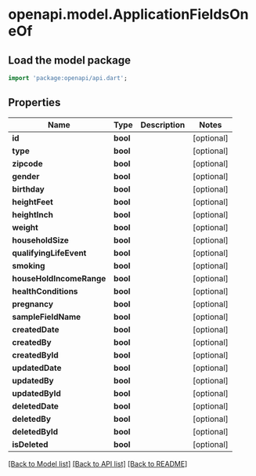 # openapi.model.ApplicationFieldsOneOf

## Load the model package
```dart
import 'package:openapi/api.dart';
```

## Properties
Name | Type | Description | Notes
------------ | ------------- | ------------- | -------------
**id** | **bool** |  | [optional] 
**type** | **bool** |  | [optional] 
**zipcode** | **bool** |  | [optional] 
**gender** | **bool** |  | [optional] 
**birthday** | **bool** |  | [optional] 
**heightFeet** | **bool** |  | [optional] 
**heightInch** | **bool** |  | [optional] 
**weight** | **bool** |  | [optional] 
**householdSize** | **bool** |  | [optional] 
**qualifyingLifeEvent** | **bool** |  | [optional] 
**smoking** | **bool** |  | [optional] 
**houseHoldIncomeRange** | **bool** |  | [optional] 
**healthConditions** | **bool** |  | [optional] 
**pregnancy** | **bool** |  | [optional] 
**sampleFieldName** | **bool** |  | [optional] 
**createdDate** | **bool** |  | [optional] 
**createdBy** | **bool** |  | [optional] 
**createdById** | **bool** |  | [optional] 
**updatedDate** | **bool** |  | [optional] 
**updatedBy** | **bool** |  | [optional] 
**updatedById** | **bool** |  | [optional] 
**deletedDate** | **bool** |  | [optional] 
**deletedBy** | **bool** |  | [optional] 
**deletedById** | **bool** |  | [optional] 
**isDeleted** | **bool** |  | [optional] 

[[Back to Model list]](../README.md#documentation-for-models) [[Back to API list]](../README.md#documentation-for-api-endpoints) [[Back to README]](../README.md)


